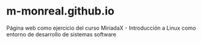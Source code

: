# m-monreal.github.io
Página web como ejercicio del curso MiriadaX - Introducción a Linux como entorno de desarrollo de sistemas software
